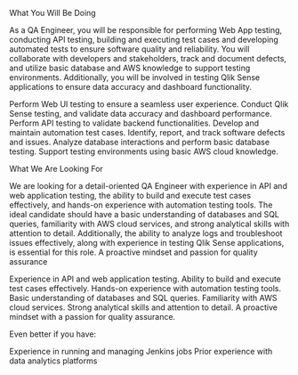 What You Will Be Doing

As a QA Engineer, you will be responsible for performing Web App testing, conducting API testing, building and executing test cases and developing automated tests to ensure software quality and reliability. You will collaborate with developers and stakeholders, track and document defects, and utilize basic database and AWS knowledge to support testing environments. Additionally, you will be involved in testing Qlik Sense applications to ensure data accuracy and dashboard functionality.


Perform Web UI testing to ensure a seamless user experience.
Conduct Qlik Sense testing, and validate data accuracy and dashboard performance.
Perform API testing to validate backend functionalities.
Develop and maintain automation test cases.
Identify, report, and track software defects and issues.
Analyze database interactions and perform basic database testing.
Support testing environments using basic AWS cloud knowledge.



What We Are Looking For

We are looking for a detail-oriented QA Engineer with experience in API and web application testing, the ability to build and execute test cases effectively, and hands-on experience with automation testing tools. The ideal candidate should have a basic understanding of databases and SQL queries, familiarity with AWS cloud services, and strong analytical skills with attention to detail. Additionally, the ability to analyze logs and troubleshoot issues effectively, along with experience in testing Qlik Sense applications, is essential for this role. A proactive mindset and passion for quality assurance 


Experience in API and web application testing.
Ability to build and execute test cases effectively.
Hands-on experience with automation testing tools.
Basic understanding of databases and SQL queries.
Familiarity with AWS cloud services.
Strong analytical skills and attention to detail.
A proactive mindset with a passion for quality assurance.


Even better if you have:

Experience in running and managing Jenkins jobs
Prior experience with data analytics platforms
